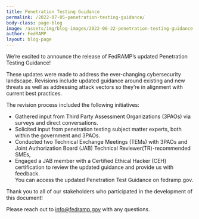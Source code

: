```yaml
---
title: Penetration Testing Guidance
permalink: /2022-07-05-penetration-testing-guidance/
body-class: page-blog
image: /assets/img/blog-images/2022-06-22-penetration-testing-guidance.png
author: FedRAMP
layout: blog-page
---
```

We’re excited to announce the release of FedRAMP’s updated Penetration Testing Guidance!

These updates were made to address the ever-changing cybersecurity landscape. Revisions include updated guidance around existing and new threats as well as addressing attack vectors so they’re in alignment with current best practices. 

The revision process included the following initiatives: 
- Gathered input from Third Party Assessment Organizations (3PAOs) via surveys and direct conversations.   
- Solicited input from penetration testing subject matter experts, both within the government and 3PAOs.
- Conducted two Technical Exchange Meetings (TEMs) with 3PAOs and Joint Authorization Board (JAB) Technical Reviewer(TR)-recommended SMEs,
- Engaged a JAB member with a Certified Ethical Hacker (CEH) certification to review the updated guidance and provide us with feedback.              
You can access the updated Penetration Test Guidance on fedramp.gov.  

Thank you to all of our stakeholders who participated in the development of this document! 

Please reach out to <a href="mailto:info@fedramp.gov">info@fedramp.gov</a> with any questions.
